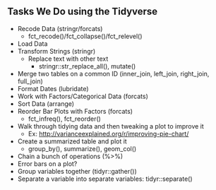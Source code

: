 ## Tasks We Do using the Tidyverse

+ Recode Data (stringr/forcats)
    - fct_recode()/fct_collapse()/fct_relevel()
+ Load Data
+ Transform Strings (stringr)
    + Replace text with other text
        - stringr::str_replace_all(), mutate()
+ Merge two tables on a common ID (inner_join, left_join, right_join, full_join)
+ Format Dates (lubridate)
+ Work with Factors/Categorical Data (forcats)
+ Sort Data (arrange)
+ Reorder Bar Plots with Factors (forcats)
  - fct_infreq(), fct_reorder()
+ Walk through tidying data and then tweaking a plot to improve it
    - Ex:  http://varianceexplained.org/r/improving-pie-chart/
+ Create a summarized table and plot it
    - group_by(), summarize(), geom_col()
+ Chain a bunch of operations (%>%)
+ Error bars on a plot?
+ Group variables together (tidyr::gather())
+ Separate a variable into separate variables: tidyr::separate()
